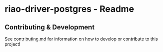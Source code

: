 # riao-driver-postgres - Readme

## Contributing & Development

See [contributing.md](docs/contributing/contributing.md) for information on how to develop or contribute to this project!
